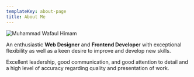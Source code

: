 ```yaml
---
templateKey: about-page
title: About Me
---
```

<img src="https://wafaulhimam.github.io/img/banner-img.png" alt="Muhammad Wafaul Himam"/>

An enthusiastic **Web Designer** and **Frontend Develope**r with exceptional flexibility as well as a keen desire to improve and develop new skills. 

Excellent leadership, good communication, and good attention to detail and a high level of accuracy regarding quality and presentation of work.
